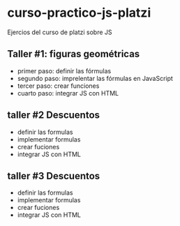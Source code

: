 # curso-practico-js-platzi
Ejercios del curso de platzi sobre JS

## Taller #1: figuras geométricas

- primer paso: definir las fórmulas
- segundo paso: imprelentar las fórmulas en JavaScript
- tercer paso: crear funciones
- cuarto paso: integrar JS con HTML

## taller #2 Descuentos
 
- definir las formulas
- implementar formulas
- crear fuciones
- integrar JS con HTML

## taller #3 Descuentos
 
- definir las formulas
- implementar formulas
- crear fuciones
- integrar JS con HTML